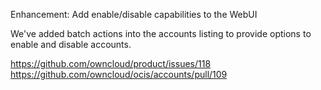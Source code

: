 Enhancement: Add enable/disable capabilities to the WebUI

We've added batch actions into the accounts listing to provide options to enable and disable accounts.

https://github.com/owncloud/product/issues/118
https://github.com/owncloud/ocis/accounts/pull/109
